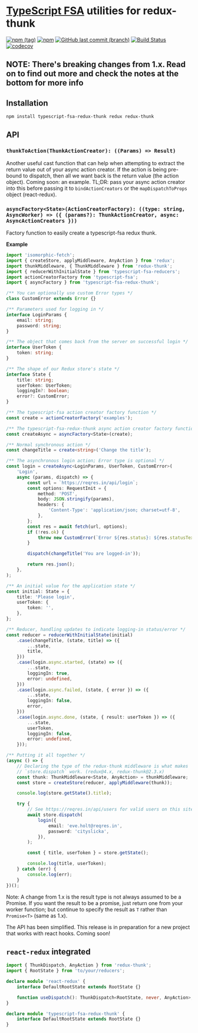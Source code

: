 # [TypeScript FSA](https://github.com/aikoven/typescript-fsa) utilities for redux-thunk

[![npm (tag)](https://img.shields.io/npm/v/typescript-fsa-redux-thunk/beta.svg)](https://github.com/xdave/typescript-fsa-redux-thunk)
[![npm](https://img.shields.io/npm/l/typescript-fsa-redux-thunk.svg)](https://github.com/xdave/typescript-fsa-redux-thunk/blob/v2/LICENSE.md)
[![GitHub last commit (branch)](https://img.shields.io/github/last-commit/xdave/typescript-fsa-redux-thunk/v2.svg)](https://github.com/xdave/typescript-fsa-redux-thunk)
[![Build Status][travis-image]][travis-url]
[![codecov](https://codecov.io/gh/xdave/typescript-fsa-redux-thunk/branch/v2/graph/badge.svg)](https://codecov.io/gh/xdave/typescript-fsa-redux-thunk)

## NOTE: There's breaking changes from 1.x. Read on to find out more and check the notes at the bottom for more info

## Installation

```bash
npm install typescript-fsa-redux-thunk redux redux-thunk
```

## API

### `thunkToAction(ThunkActionCreator): ((Params) => Result)`

Another useful cast function that can help when attempting to extract the return
value out of your async action creator. If the action is being pre-bound to
dispatch, then all we want back is the return value (the action object).
Coming soon: an example. TL;DR: pass your async action creator into this before
passing it to `bindActionCreators` or the `mapDispatchToProps` object (react-redux).

### `asyncFactory<State>(ActionCreatorFactory): ((type: string, AsyncWorker) => ({ (params?): ThunkActionCreator, async: AsyncActionCreators }))`

Factory function to easily create a typescript-fsa redux thunk.

**Example**

```ts
import 'isomorphic-fetch';
import { createStore, applyMiddleware, AnyAction } from 'redux';
import thunkMiddleware, { ThunkMiddleware } from 'redux-thunk';
import { reducerWithInitialState } from 'typescript-fsa-reducers';
import actionCreatorFactory from 'typescript-fsa';
import { asyncFactory } from 'typescript-fsa-redux-thunk';

/** You can optionally use custom Error types */
class CustomError extends Error {}

/** Parameters used for logging in */
interface LoginParams {
    email: string;
    password: string;
}

/** The object that comes back from the server on successful login */
interface UserToken {
    token: string;
}

/** The shape of our Redux store's state */
interface State {
    title: string;
    userToken: UserToken;
    loggingIn?: boolean;
    error?: CustomError;
}

/** The typescript-fsa action creator factory function */
const create = actionCreatorFactory('examples');

/** The typescript-fsa-redux-thunk async action creator factory function */
const createAsync = asyncFactory<State>(create);

/** Normal synchronous action */
const changeTitle = create<string>('Change the title');

/** The asynchronous login action; Error type is optional */
const login = createAsync<LoginParams, UserToken, CustomError>(
    'Login',
    async (params, dispatch) => {
        const url = `https://reqres.in/api/login`;
        const options: RequestInit = {
            method: 'POST',
            body: JSON.stringify(params),
            headers: {
                'Content-Type': 'application/json; charset=utf-8',
            },
        };
        const res = await fetch(url, options);
        if (!res.ok) {
            throw new CustomError(`Error ${res.status}: ${res.statusText}`);
        }

        dispatch(changeTitle('You are logged-in'));

        return res.json();
    },
);

/** An initial value for the application state */
const initial: State = {
    title: 'Please login',
    userToken: {
        token: '',
    },
};

/** Reducer, handling updates to indicate logging-in status/error */
const reducer = reducerWithInitialState(initial)
    .case(changeTitle, (state, title) => ({
        ...state,
        title,
    }))
    .case(login.async.started, (state) => ({
        ...state,
        loggingIn: true,
        error: undefined,
    }))
    .case(login.async.failed, (state, { error }) => ({
        ...state,
        loggingIn: false,
        error,
    }))
    .case(login.async.done, (state, { result: userToken }) => ({
        ...state,
        userToken,
        loggingIn: false,
        error: undefined,
    }));

/** Putting it all together */
(async () => {
    // Declaring the type of the redux-thunk middleware is what makes
    // `store.dispatch` work. (redux@4.x, redux-thunk@2.3.x)
    const thunk: ThunkMiddleware<State, AnyAction> = thunkMiddleware;
    const store = createStore(reducer, applyMiddleware(thunk));

    console.log(store.getState().title);

    try {
        // See https://reqres.in/api/users for valid users on this site
        await store.dispatch(
            login({
                email: 'eve.holt@reqres.in',
                password: 'cityslicka',
            }),
        );

        const { title, userToken } = store.getState();

        console.log(title, userToken);
    } catch (err) {
        console.log(err);
    }
})();
```

Note: A change from 1.x is the result type is not always assumed to be a
Promise. If you want the result to be a promise, just return one from your
worker function; but continue to specify the result as `T` rather than
`Promise<T>` (same as 1.x).

The API has been simplified. This release is in preparation for a new project
that works with react hooks. Coming soon!

[travis-image]: https://travis-ci.org/xdave/typescript-fsa-redux-thunk.svg?branch=v2
[travis-url]: https://travis-ci.org/xdave/typescript-fsa-redux-thunk

## `react-redux` integrated

```ts
import { ThunkDispatch, AnyAction } from 'redux-thunk';
import { RootState } from 'to/your/reducers';

declare module 'react-redux' {
    interface DefaultRootState extends RootState {}

    function useDispatch(): ThunkDispatch<RootState, never, AnyAction>;
}

declare module 'typescript-fsa-redux-thunk' {
    interface DefaultRootState extends RootState {}
}
```
